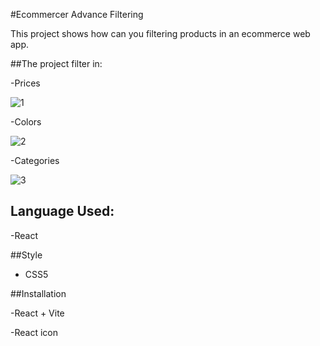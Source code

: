 #Ecommercer Advance Filtering 

This project shows how can you filtering products in an ecommerce web app.

##The project filter in:

-Prices

![1](https://github.com/user-attachments/assets/cac519bb-bdb9-4d4c-b4e9-52b74e6512ea)

-Colors

![2](https://github.com/user-attachments/assets/c23e00f0-f9ac-474f-bf5b-492876d6b3cf)

-Categories 

![3](https://github.com/user-attachments/assets/bbddf904-d345-49de-a4c1-2fce1d548d6b)

## Language Used:

-React

 ##Style
 - CSS5

##Installation 

-React + Vite

-React icon 
